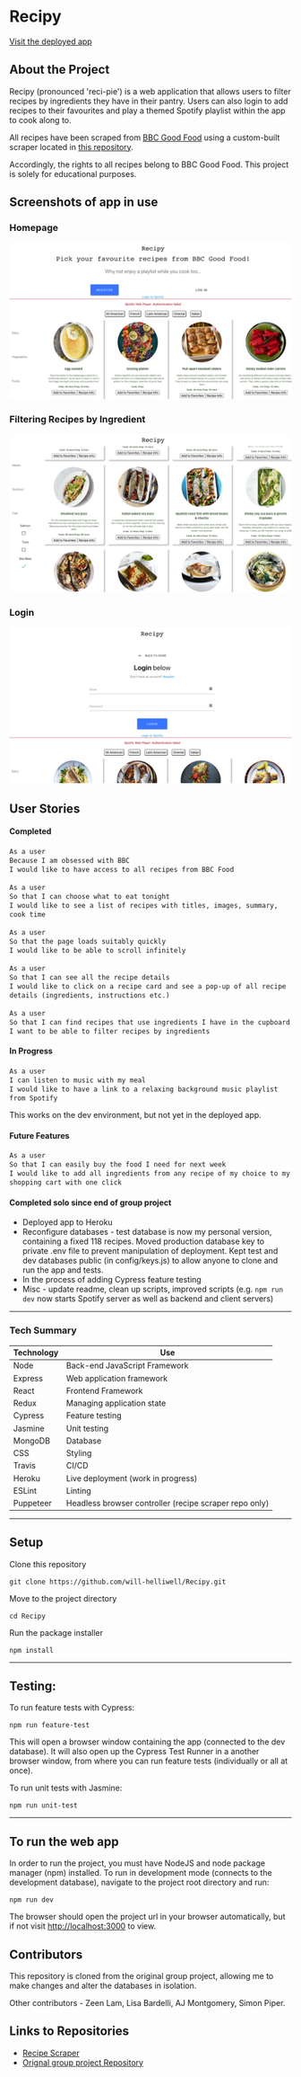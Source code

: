 # **Recipy**

[Visit the deployed app](https://will-recipy.herokuapp.com/)

## About the Project

Recipy (pronounced 'reci-pie') is a web application that allows users to filter recipes by ingredients they have in their pantry. Users can also login to add recipes to their favourites and play a themed Spotify playlist within the app to cook along to.

All recipes have been scraped from [BBC Good Food](https://www.bbcgoodfood.com/) using a custom-built scraper located in [this repository](https://github.com/Will-Helliwell/Recipe_Scraper).

Accordingly, the rights to all recipes belong to BBC Good Food. This project is solely for educational purposes.

## **Screenshots of app in use**

### Homepage
![Homepage](https://github.com/Will-Helliwell/Recipy/blob/master/recipy_homepage_screenshot.png)

### Filtering Recipes by Ingredient
![Homepage](https://github.com/Will-Helliwell/Recipy/blob/master/recipy_filter_screenshot.png)

### Login
![Homepage](https://github.com/Will-Helliwell/Recipy/blob/master/recipy_login_screenshot.png)



## **User Stories**

#### Completed
```
As a user
Because I am obsessed with BBC
I would like to have access to all recipes from BBC Food

As a user
So that I can choose what to eat tonight
I would like to see a list of recipes with titles, images, summary, cook time

As a user
So that the page loads suitably quickly
I would like to be able to scroll infinitely

As a user
So that I can see all the recipe details
I would like to click on a recipe card and see a pop-up of all recipe details (ingredients, instructions etc.)

As a user
So that I can find recipes that use ingredients I have in the cupboard
I want to be able to filter recipes by ingredients
```
#### In Progress
```
As a user
I can listen to music with my meal
I would like to have a link to a relaxing background music playlist from Spotify
```
This works on the dev environment, but not yet in the deployed app.

#### Future Features
```
As a user
So that I can easily buy the food I need for next week
I would like to add all ingredients from any recipe of my choice to my shopping cart with one click
```

#### Completed solo since end of group project

- Deployed app to Heroku
- Reconfigure databases - test database is now my personal version, containing a fixed 118 recipes. Moved production database key to private .env file to prevent manipulation of deployment. Kept test and dev databases public (in config/keys.js) to allow anyone to clone and run the app and tests.
- In the process of adding Cypress feature testing
- Misc - update readme, clean up scripts, improved scripts (e.g. `npm run dev` now starts Spotify server as well as backend and client servers)
---
### **Tech Summary**

| Technology    | Use                           |
| ------------- | ----------------------------- |
| Node          | Back-end JavaScript Framework |
| Express       | Web application framework     |
| React         | Frontend Framework            |
| Redux         | Managing application state    |
| Cypress       | Feature testing               |
| Jasmine       | Unit testing                  |
| MongoDB       | Database                      |
| CSS           | Styling                       |
| Travis        | CI/CD                         |
| Heroku        | Live deployment (work in progress)        |
| ESLint        | Linting                       |
| Puppeteer     | Headless browser controller (recipe scraper repo only)     |

---
## **Setup**

Clone this repository

```
git clone https://github.com/will-helliwell/Recipy.git
```

Move to the project directory

```
cd Recipy
```

Run the package installer

```
npm install
```
---
## **Testing:**

To run feature tests with Cypress:
```
npm run feature-test
```
This will open a browser window containing the app (connected to the dev database). It will also open up the Cypress Test Runner in a another browser window, from where you can run feature tests (individually or all at once).

To run unit tests with Jasmine:
```
npm run unit-test
```
---
## **To run the web app**

In order to run the project, you must have NodeJS and node package manager (npm) installed.
To run in development mode (connects to the development database), navigate to the project root directory and run:
```
npm run dev
```
The browser should open the project url in your browser automatically, but if not visit [http://localhost:3000](http://localhost:3000) to view.


## **Contributors**

This repository is cloned from the original group project, allowing me to make changes and alter the databases in isolation.

Other contributors - Zeen Lam, Lisa Bardelli, AJ Montgomery, Simon Piper.

## **Links to Repositories**

- [Recipe Scraper](https://github.com/Will-Helliwell/Recipe_Scraper)
- [Orignal group project Repository](https://github.com/AJSMonty/Recipy)
